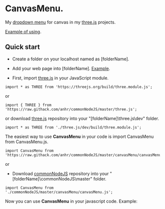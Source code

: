 # CanvasMenu.

My [dropdown menu](https://github.com/anhr/commonNodeJS/tree/master/DropdownMenu) for canvas in my [three.js](https://threejs.org/) projects.

[Example of using](../Examples/html/index.html).

## Quick start

* Create a folder on your localhost named as [folderName].
* Add your web page into [folderName]. [Example](https://threejs.org/docs/index.html#manual/en/introduction/Creating-a-scene).

* First, import [three.js](https://github.com/anhr/three.js) in your JavaScript module.
```
import * as THREE from 'https://threejs.org/build/three.module.js';
```
or
```
import { THREE } from 'https://raw.githack.com/anhr/commonNodeJS/master/three.js';
```
or download [three.js](https://github.com/anhr/three.js) repository into your "[folderName]\three.js\dev" folder.
```
import * as THREE from './three.js/dev/build/three.module.js';
```
The easiest way to use <b>CanvasMenu</b> in your code is import CanvasMenu from CanvasMenu.js.
```
import CanvasMenu from 'https://raw.githack.com/anhr/commonNodeJS/master/canvasMenu/canvasMenu.js';
```
or
* Download [commonNodeJS](https://github.com/anhr/commonNodeJS) repository into your "[folderName]\commonNodeJS\master" folder.
```
import CanvasMenu from './commonNodeJS/master/canvasMenu/canvasMenu.js';
```
Now you can use <b>CanvasMenu</b> in your javascript code. Example:
